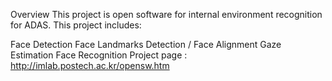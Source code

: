 Overview
This project is open software for internal environment recognition for ADAS. This project includes:

Face Detection
Face Landmarks Detection / Face Alignment
Gaze Estimation
Face Recognition
Project page : http://imlab.postech.ac.kr/opensw.htm